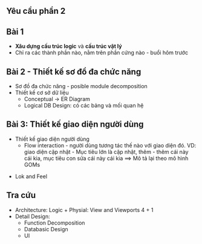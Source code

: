 ## Yêu cầu phần 2
## Bài 1
- __Xâu dựng cấu trúc logic__ và __cấu trúc vật lý__
- Chỉ ra các thành phần nào, nằm trên phần cứng nào - buổi hôm trước

## Bài 2 - Thiết kế sơ đồ đa chức năng
- Sơ đồ đa chức năng - posible module decomposition
- Thiết kế cơ sở dữ liệu
  + Conceptual -> ER Diagram
  + Logical DB Design: có các bảng và mối quan hệ


## Bài 3: Thiết kế giao diện người dùng
- Thiết kế giao diện người dùng
  + Flow interaction - người dùng tương tác thế nào với giao diện đó. VD: giao diện cập nhật - Mục tiêu lớn là cập nhật, thêm - thêm cái này cái kia, mục tiêu con sửa cái này cái kia
==> Mô tả lại theo mô hình GOMs
 + Lok and Feel

## Tra cứu
- Architecture: Logic + Physial: View and Viewports 4 + 1
- Detail Design:
  + Function Decomposition
  + Databasic Design
  + UI